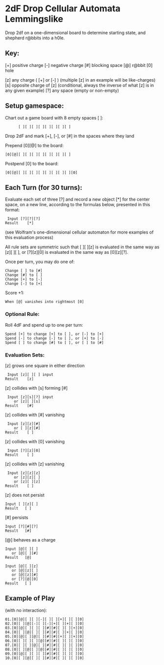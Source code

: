 # 2dF Drop Cellular Automata Lemmingslike
Drop 2df on a one-dimensional board to determine starting state, and shepherd r@bbits into a h0le.

## Key:

[+] positive charge
[-] negative charge
[#] blocking space
[@] r@bbit
[0] hole

[z] any charge ( [+] or [-] ) (multiple [z] in an example will be like-charges)
[s] opposite charge of [z] (conditional, always the inverse of what [z] is in any given example)
[?] any space (empty or non-empty)

## Setup gamespace:

Chart out a game board with 8 empty spaces [ ]:

	      [ ][ ][ ][ ][ ][ ][ ][ ]

Drop 2dF and mark [+], [-], or [#] in the spaces where they land

Prepend [0][@] to the board:

	[0][@][ ][ ][ ][ ][ ][ ][ ][ ]

Postpend [0] to the board:

	[0][@][ ][ ][ ][ ][ ][ ][ ][ ][0]

## Each Turn (for 30 turns):

Evaluate each set of three [?] and record a new object [\*] for the center space, on a new line, according to the formulas below, presented in this format:

	 Input [?][?][?]
	Result    [*]

(see Wolfram's one-dimensional cellular automaton for more examples of this evaluation process)

All rule sets are symmetric such that [ ][ ][z] is evaluated in the same way as [z][ ][ ], or [?][z][0] is evaluated in the same way as [0][z][?].

Once per turn, you may do one of:
	
	Change [ ] to [#]
	Change [#] to [ ]
	Change [+] to [-]
	Change [-] to [+]

Score +1:

	When [@] vanishes into rightmost [0]

### Optional Rule:

Roll 4dF and spend up to one per turn:

	Spend [+] to change [+] to [ ], or [-] to [+]
	Spend [-] to change [-] to [ ], or [+] to [-]
	Spend [ ] to change [#] to [ ], or [ ] to [#]

### Evaluation Sets:

[z] grows one square in either direction

	 Input [z][ ][ ] input
	Result    [z]

[z] collides with [s] forming [#]

	 Input [z][s][?] input
	    or [z][ ][s]
	Result    [#]

[z] collides with [#] vanishing

	 Input [z][z][#]
	    or [ ][z][#]
	Result    [ ]

[z] collides with [0] vanishing

	 Input [?][z][0]
	Result    [ ]

[z] collides with [z] vanishing

	 Input [z][z][z]
	    or [z][z][ ]
	    or [z][ ][z]
	Result    [ ]

[z] does not persist

	Input [ ][z][ ]
	Result   [ ]

[#] persists

	Input [?][#][?]
	Result   [#]

[@] behaves as a charge

	Input [@][ ][ ]
	   or [@][ ][#]
	Result   [@]
	
	Input [@][ ][z]
	   or [@][z][ ]
	   or [@][z][#]
	   or [?][@][0]
	Result   [ ]

## Example of Play
(with no interaction):

	01.[0][@][ ][ ][-][ ][ ][+][ ][ ][0]
	02.[0][ ][@][-][ ][-][+][ ][+][ ][0]
	03.[0][@][ ][ ][ ][#][#][ ][ ][+][0]
	04.[0][ ][@][ ][ ][#][#][ ][+][ ][0]
	05.[0][@][ ][@][ ][#][#][+][ ][+][0]
	06.[0][ ][ ][ ][@][#][#][ ][ ][ ][0]
	07.[0][ ][ ][@][ ][#][#][ ][ ][ ][0]
	08.[0][ ][@][ ][@][#][#][ ][ ][ ][0]
	09.[0][@][ ][ ][ ][#][#][ ][ ][ ][0]
	10.[0][ ][@][ ][ ][#][#][ ][ ][ ][0]

